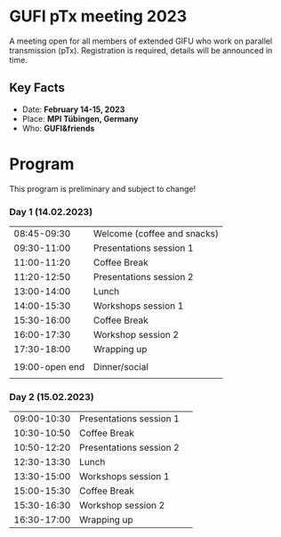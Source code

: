 # GUFI pTx meeting 2023
A meeting open for all members of extended GIFU who work on parallel transmission (pTx).
Registration is required, details will be announced in time.

## Key Facts
- Date:  **February 14-15, 2023** 
- Place: **MPI Tübingen, Germany**
- Who: **GUFI&friends**

# Program
This program is preliminary and subject to change!

### Day 1 (14.02.2023)

|                |                             |
|----------------|-----------------------------|
| 08:45-09:30    | Welcome (coffee and snacks) |
| 09:30-11:00    | Presentations session 1     |
| 11:00-11:20    | Coffee Break                |
| 11:20-12:50    | Presentations session 2     |
| 13:00-14:00    | Lunch                       |
| 14:00-15:30    | Workshops session 1         |
| 15:30-16:00    | Coffee Break                |
| 16:00-17:30    | Workshop session 2          |
| 17:30-18:00    | Wrapping up                 |
|                |                             |
| 19:00-open end | Dinner/social               |
|                |                             |

### Day 2 (15.02.2023)

|             |                         |   |
|-------------|-------------------------|---|
| 09:00-10:30 | Presentations session 1 |   |
| 10:30-10:50 | Coffee Break            |   |
| 10:50-12:20 | Presentations session 2 |   |
| 12:30-13:30 | Lunch                   |   |
| 13:30-15:00 | Workshops session 1     |   |
| 15:00-15:30 | Coffee Break            |   |
| 15:30-16:30 | Workshop session 2      |   |
| 16:30-17:00 | Wrapping up             |   |
